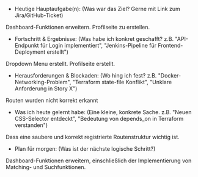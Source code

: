 * Heutige Hauptaufgabe(n): (Was war das Ziel? Gerne mit Link zum Jira/GitHub-Ticket)

Dashboard-Funktionen erweitern. Profilseite zu erstellen.

* Fortschritt & Ergebnisse: (Was habe ich konkret geschafft? z.B. "API-Endpunkt für Login implementiert", "Jenkins-Pipeline für Frontend-Deployment erstellt")

Dropdown Menu erstellt. Profilseite erstellt.

* Herausforderungen & Blockaden: (Wo hing ich fest? z.B. "Docker-Networking-Problem", "Terraform state-file Konflikt", "Unklare Anforderung in Story X")

Routen wurden nicht korrekt erkannt

* Was ich heute gelernt habe: (Eine kleine, konkrete Sache. z.B. "Neuen CSS-Selector entdeckt", "Bedeutung von depends_on in Terraform verstanden")

Dass eine saubere und korrekt registrierte Routenstruktur wichtig ist.

* Plan für morgen: (Was ist der nächste logische Schritt?)

Dashboard-Funktionen erweitern, einschließlich der Implementierung von Matching- und Suchfunktionen. 